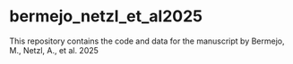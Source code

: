 # bermejo_netzl_et_al2025
This repository contains the code and data for the manuscript by Bermejo, M., Netzl, A., et al. 2025
